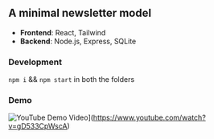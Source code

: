 ## A minimal newsletter model

- **Frontend**: React, Tailwind
- **Backend**: Node.js, Express, SQLite

### Development

`npm i` && `npm start` in both the folders

### Demo

![YouTube Demo Video](https://img.youtube.com/vi/gD533CpWscA/0.jpg)](https://www.youtube.com/watch?v=gD533CpWscA)